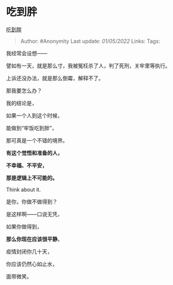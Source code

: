 # 吃到胖
[吃到胖](https://zhuanlan.zhihu.com/p/503453744)

> Author: #Anonymity 
Last update: *01/05/2022* 
Links: 
Tags: 

我经常会设想——

譬如有一天，就是那么寸，我被冤枉杀了人，判了死刑，关牢里等执行。

上诉还没办法，就是那么倒霉，解释不了。

那我要怎么办？

  

我的结论是，

如果一个人到这个时候，

能做到“牢饭吃到胖”，

那可真是一个不错的境界。

  

**有这个觉悟和准备的人，**

**不幸福、不平安，**

**那是逻辑上不可能的。**

  

Think about it.

  

是你，你做不做得到？

  

是这样啊——口说无凭，

如果你做得到，

**那么你现在应该很平静**。

  

疫情封闭你几十天，

你应该仍然心如止水，

面带微笑。

  
